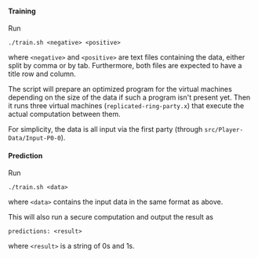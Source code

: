 #### Training

Run

```./train.sh <negative> <positive>```

where `<negative>` and `<positive>` are text files containing the
data, either split by comma or by tab. Furthermore, both files are
expected to have a title row and column.

The script will prepare an optimized program for the virtual machines
depending on the size of the data if such a program isn't present
yet. Then it runs three virtual machines (`replicated-ring-party.x`)
that execute the actual computation between them.

For simplicity, the data is all input via the first party (through
`src/Player-Data/Input-P0-0`).

#### Prediction

Run

```./train.sh <data>```

where `<data>` contains the input data in the same format as above.

This will also run a secure computation and output the result as

```predictions: <result>```

where `<result>` is a string of 0s and 1s.
